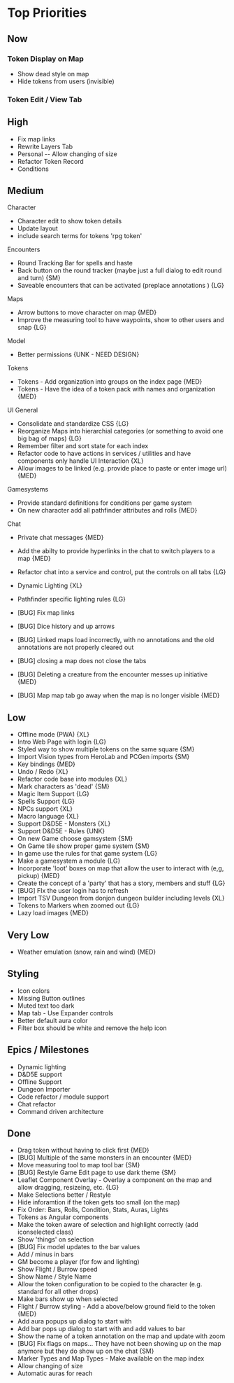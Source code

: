 # Top Priorities

## Now


### Token Display on Map
- Show dead style on map
- Hide tokens from users (invisible)

### Token Edit / View Tab


## High
- Fix map links
- Rewrite Layers Tab
- Personal
-- Allow changing of size
- Refactor Token Record
- Conditions

## Medium

Character
- Character edit to show token details
- Update layout
- include search terms for tokens 'rpg token'

Encounters
- Round Tracking Bar for spells and haste
- Back button on the round tracker (maybe just a full dialog to edit round and turn) {SM}
- Saveable encounters that can be activated (preplace annotations ) {LG}

Maps
- Arrow buttons to move character on map {MED}
- Improve the measuring tool to have waypoints, show to other users and snap {LG} 

Model
- Better permissions {UNK - NEED DESIGN}

Tokens
- Tokens - Add organization into groups on the index page {MED}
- Tokens - Have the idea of a token pack with names and organization {MED}

UI General
- Consolidate and standardize CSS {LG}
- Reorganize Maps into hierarchial categories (or something to avoid one big bag of maps) {LG}
- Remember filter and sort state for each index
- Refactor code to have actions in services / utilities and have components only handle UI Interaction {XL}
- Allow images to be linked (e.g. provide place to paste or enter image url) {MED}

Gamesystems
- Provide standard definitions for conditions per game system
- On new character add all pathfinder attributes and rolls {MED}

Chat
- Private chat messages {MED}
- Add the abilty to provide hyperlinks in the chat to switch players to a map {MED}
- Refactor chat into a service and control, put the controls on all tabs {LG}


- Dynamic Lighting  {XL}
- Pathfinder specific lighting rules  {LG}
- [BUG] Fix map links
- [BUG] Dice history and up arrows
- [BUG] Linked maps load incorrectly, with no annotations and the old annotations are not properly cleared out
- [BUG] closing a map does not close the tabs
- [BUG] Deleting a creature from the encounter messes up initiative {MED}
- [BUG] Map map tab go away when the map is no longer visible {MED}

## Low

- Offline mode (PWA) {XL}
- Intro Web Page with login {LG}
- Styled way to show multiple tokens on the same square {SM}
- Import Vision types from HeroLab and PCGen imports {SM}
- Key bindings {MED}
- Undo / Redo {XL}
- Refactor code base into modules {XL}
- Mark characters as 'dead' {SM}
- Magic Item Support {LG}
- Spells Support {LG}
- NPCs support {XL}
- Macro language {XL}
- Support D&D5E - Monsters {XL}
- Support D&D5E - Rules {UNK}
- On new Game choose gamsystem {SM}
- On Game tile show proper game system {SM}
- In game use the rules for that game system {LG}
- Make a gamesystem a module {LG}
- Incorporate 'loot' boxes on map that allow the user to interact with (e,g, pickup) {MED}
- Create the concept of a 'party' that has a story, members and stuff {LG}
- [BUG] FIx the user login has to refresh
- Import TSV Dungeon from donjon dungeon builder including levels {XL}
- Tokens to Markers when zoomed out {LG}
- Lazy load images {MED}

## Very Low

- Weather emulation (snow, rain and wind) {MED}

## Styling 

- Icon colors
- Missing Button outlines
- Muted text too dark
- Map tab - Use Expander controls
- Better default aura color
- Filter box should be white and remove the help icon

## Epics / Milestones

- Dynamic lighting
- D&D5E support
- Offline Support
- Dungeon Importer
- Code refactor / module support
- Chat refactor
- Command driven architecture

## Done

- Drag token without having to click first  {MED}
- [BUG] Multiple of the same monsters in an encounter  {MED}
- Move measuring tool to map tool bar {SM}
- [BUG] Restyle Game Edit page to use dark theme {SM}
- Leaflet Component Overlay - Overlay a component on the map and allow dragging, resizeing, etc. {LG}
- Make Selections better / Restyle
- Hide inforamtion if the token gets too small (on the map)
- Fix Order: Bars, Rolls, Condition, Stats,  Auras, Lights
- Tokens as Angular components
- Make the token aware of selection and highlight correctly (add iconselected class)
- Show 'things' on selection
- [BUG] Fix model updates to the bar values
- Add / minus in bars
- GM become a player (for fow and lighting)
- Show Flight / Burrow speed
- Show Name / Style Name
- Allow the token configuration to be copied to the character (e.g. standard for all other drops)
- Make bars show up when selected 
- Flight / Burrow styling - Add a above/below ground field to the token {MED}
- Add aura popups up dialog to start with
- Add bar pops up dialog to start with and add values to bar
- Show the name of a token annotation on the map and update with zoom 
- [BUG] Fix flags on maps... They have not been showing up on the map anymore but they do show up on the chat {SM}
- Marker Types and Map Types - Make available on the map index 
- Allow changing of size
- Automatic auras for reach
